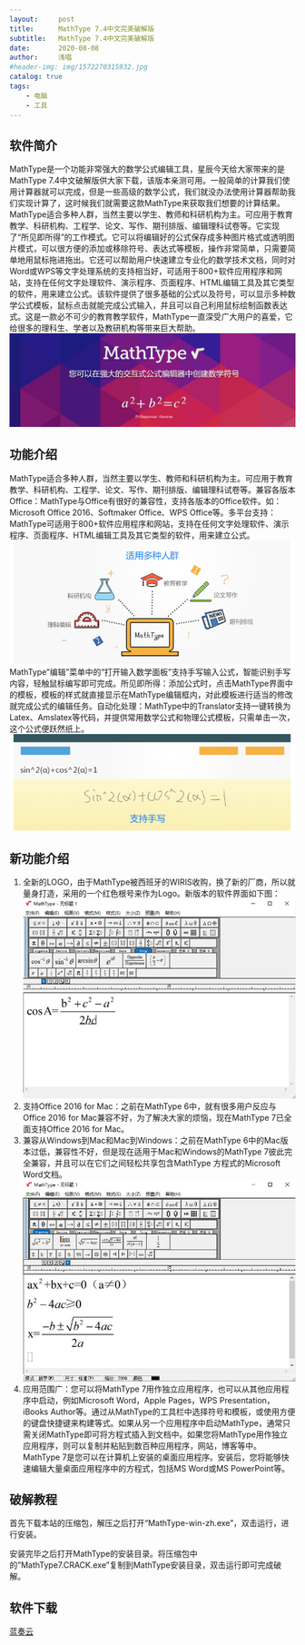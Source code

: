 ```yaml
---
layout:     post
title:      MathType 7.4中文完美破解版
subtitle:   MathType 7.4中文完美破解版
date:       2020-08-08
author:     浅唱
#header-img: img/1572270315932.jpg
catalog: true
tags:
    - 电脑
    - 工具
---
```



## 软件简介
MathType是一个功能非常强大的数学公式编辑工具，星辰今天给大家带来的是MathType 7.4中文破解版供大家下载，该版本亲测可用。一般简单的计算我们使用计算器就可以完成，但是一些高级的数学公式，我们就没办法使用计算器帮助我们实现计算了，这时候我们就需要这款MathType来获取我们想要的计算结果。MathType适合多种人群，当然主要以学生、教师和科研机构为主。可应用于教育教学、科研机构、工程学、论文、写作、期刊排版、编辑理科试卷等。它实现了“所见即所得”的工作模式。它可以将编辑好的公式保存成多种图片格式或透明图片模式，可以很方便的添加或移除符号、表达式等模板，操作非常简单，只需要简单地用鼠标拖进拖出。它还可以帮助用户快速建立专业化的数学技术文档，同时对Word或WPS等文字处理系统的支持相当好，可适用于800+软件应用程序和网站，支持在任何文字处理软件、演示程序、页面程序、HTML编辑工具及其它类型的软件，用来建立公式。该软件提供了很多基础的公式以及符号，可以显示多种数学公式模板，鼠标点击就能完成公式输入，并且可以自己利用鼠标绘制函数表达式。这是一款必不可少的教育教学软件，MathType一直深受广大用户的喜爱，它给很多的理科生、学者以及教研机构等带来巨大帮助。  
![1572270315932.jpg](/img/1572270315932.jpg)  

## 功能介绍
MathType适合多种人群，当然主要以学生、教师和科研机构为主。可应用于教育教学、科研机构、工程学、论文、写作、期刊排版、编辑理科试卷等。兼容各版本Office：MathType与Office有很好的兼容性，支持各版本的Office软件。如：Microsoft Office 2016、Softmaker Office、WPS Office等。多平台支持：MathType可适用于800+软件应用程序和网站，支持在任何文字处理软件、演示程序、页面程序、HTML编辑工具及其它类型的软件，用来建立公式。  
![1572271086675.jpg](/img/1572271086675.jpg)  
MathType”编辑”菜单中的“打开输入数学面板”支持手写输入公式，智能识别手写内容，轻触鼠标编写即可完成。所见即所得：添加公式时，点击MathType界面中的模板，模板的样式就直接显示在MathType编辑框内，对此模板进行适当的修改就完成公式的编辑任务。自动化处理：MathType中的Translator支持一键转换为Latex、Amslatex等代码，并提供常用数学公式和物理公式模板，只需单击一次，这个公式便跃然纸上。  
![1572271087242.jpg](/img/1572271087242.jpg)  

## 新功能介绍
1. 全新的LOGO，由于MathType被西班牙的WIRIS收购，换了新的厂商，所以就量身打造，采用的一个红色根号来作为Logo。新版本的软件界面如下图：
![1572271124951.png](/img/1572271124951.png)  
2. 支持Office 2016 for Mac：之前在MathType 6中，就有很多用户反应与Office 2016 for Mac兼容不好，为了解决大家的烦恼，现在MathType 7已全面支持Office 2016 for Mac。
3. 兼容从Windows到Mac和Mac到Windows：之前在MathType 6中的Mac版本过低，兼容性不好，但是现在适用于Mac和Windows的MathType 7彼此完全兼容，并且可以在它们之间轻松共享包含MathType 方程式的Microsoft Word文档。
![1572271127620.png](/img/1572271127620.png)  
4. 应用范围广：您可以将MathType 7用作独立应用程序，也可以从其他应用程序中启动，例如Microsoft Word，Apple Pages，WPS Presentation，iBooks Author等。通过从MathType的工具栏中选择符号和模板，或使用方便的键盘快捷键来构建等式。如果从另一个应用程序中启动MathType，通常只需关闭MathType即可将方程式插入到文档中。如果您将MathType用作独立应用程序，则可以复制并粘贴到数百种应用程序，网站，博客等中。MathType 7是您可以在计算机上安装的桌面应用程序。安装后，您将能够快速编辑大量桌面应用程序中的方程式，包括MS Word或MS PowerPoint等。

## 破解教程
首先下载本站的压缩包，解压之后打开“MathType-win-zh.exe”，双击运行，进行安装。  

安装完毕之后打开MathType的安装目录。将压缩包中的”MathType7.CRACK.exe”复制到MathType安装目录，双击运行即可完成破解。  

## 软件下载

[蓝奏云](https://wwa.lanzous.com/ivjCcffa0fa)